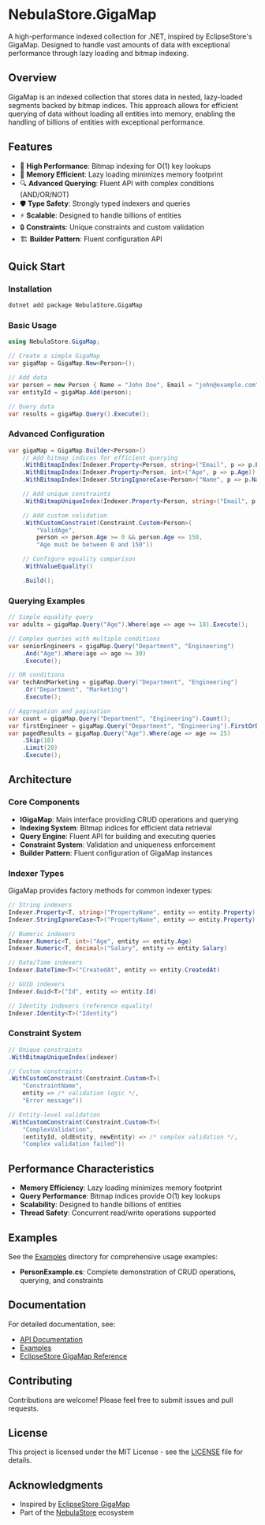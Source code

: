 # NebulaStore.GigaMap

A high-performance indexed collection for .NET, inspired by EclipseStore's GigaMap. Designed to handle vast amounts of data with exceptional performance through lazy loading and bitmap indexing.

## Overview

GigaMap is an indexed collection that stores data in nested, lazy-loaded segments backed by bitmap indices. This approach allows for efficient querying of data without loading all entities into memory, enabling the handling of billions of entities with exceptional performance.

## Features

- 🚀 **High Performance**: Bitmap indexing for O(1) key lookups
- 💾 **Memory Efficient**: Lazy loading minimizes memory footprint
- 🔍 **Advanced Querying**: Fluent API with complex conditions (AND/OR/NOT)
- 🛡️ **Type Safety**: Strongly typed indexers and queries
- ⚡ **Scalable**: Designed to handle billions of entities
- 🔒 **Constraints**: Unique constraints and custom validation
- 🏗️ **Builder Pattern**: Fluent configuration API

## Quick Start

### Installation

```bash
dotnet add package NebulaStore.GigaMap
```

### Basic Usage

```csharp
using NebulaStore.GigaMap;

// Create a simple GigaMap
var gigaMap = GigaMap.New<Person>();

// Add data
var person = new Person { Name = "John Doe", Email = "john@example.com", Age = 30 };
var entityId = gigaMap.Add(person);

// Query data
var results = gigaMap.Query().Execute();
```

### Advanced Configuration

```csharp
var gigaMap = GigaMap.Builder<Person>()
    // Add bitmap indices for efficient querying
    .WithBitmapIndex(Indexer.Property<Person, string>("Email", p => p.Email))
    .WithBitmapIndex(Indexer.Property<Person, int>("Age", p => p.Age))
    .WithBitmapIndex(Indexer.StringIgnoreCase<Person>("Name", p => p.Name))

    // Add unique constraints
    .WithBitmapUniqueIndex(Indexer.Property<Person, string>("Email", p => p.Email))

    // Add custom validation
    .WithCustomConstraint(Constraint.Custom<Person>(
        "ValidAge",
        person => person.Age >= 0 && person.Age <= 150,
        "Age must be between 0 and 150"))

    // Configure equality comparison
    .WithValueEquality()

    .Build();
```

### Querying Examples

```csharp
// Simple equality query
var adults = gigaMap.Query("Age").Where(age => age >= 18).Execute();

// Complex queries with multiple conditions
var seniorEngineers = gigaMap.Query("Department", "Engineering")
    .And("Age").Where(age => age >= 30)
    .Execute();

// OR conditions
var techAndMarketing = gigaMap.Query("Department", "Engineering")
    .Or("Department", "Marketing")
    .Execute();

// Aggregation and pagination
var count = gigaMap.Query("Department", "Engineering").Count();
var firstEngineer = gigaMap.Query("Department", "Engineering").FirstOrDefault();
var pagedResults = gigaMap.Query("Age").Where(age => age >= 25)
    .Skip(10)
    .Limit(20)
    .Execute();
```

## Architecture

### Core Components

- **IGigaMap<T>**: Main interface providing CRUD operations and querying
- **Indexing System**: Bitmap indices for efficient data retrieval
- **Query Engine**: Fluent API for building and executing queries
- **Constraint System**: Validation and uniqueness enforcement
- **Builder Pattern**: Fluent configuration of GigaMap instances

### Indexer Types

GigaMap provides factory methods for common indexer types:

```csharp
// String indexers
Indexer.Property<T, string>("PropertyName", entity => entity.Property)
Indexer.StringIgnoreCase<T>("PropertyName", entity => entity.Property)

// Numeric indexers
Indexer.Numeric<T, int>("Age", entity => entity.Age)
Indexer.Numeric<T, decimal>("Salary", entity => entity.Salary)

// Date/Time indexers
Indexer.DateTime<T>("CreatedAt", entity => entity.CreatedAt)

// GUID indexers
Indexer.Guid<T>("Id", entity => entity.Id)

// Identity indexers (reference equality)
Indexer.Identity<T>("Identity")
```

### Constraint System

```csharp
// Unique constraints
.WithBitmapUniqueIndex(indexer)

// Custom constraints
.WithCustomConstraint(Constraint.Custom<T>(
    "ConstraintName",
    entity => /* validation logic */,
    "Error message"))

// Entity-level validation
.WithCustomConstraint(Constraint.Custom<T>(
    "ComplexValidation",
    (entityId, oldEntity, newEntity) => /* complex validation */,
    "Complex validation failed"))
```

## Performance Characteristics

- **Memory Efficiency**: Lazy loading minimizes memory footprint
- **Query Performance**: Bitmap indices provide O(1) key lookups
- **Scalability**: Designed to handle billions of entities
- **Thread Safety**: Concurrent read/write operations supported

## Examples

See the [Examples](src/Examples/) directory for comprehensive usage examples:

- **PersonExample.cs**: Complete demonstration of CRUD operations, querying, and constraints

## Documentation

For detailed documentation, see:

- [API Documentation](src/README.md)
- [Examples](src/Examples/)
- [EclipseStore GigaMap Reference](https://docs.eclipse.org/store/)

## Contributing

Contributions are welcome! Please feel free to submit issues and pull requests.

## License

This project is licensed under the MIT License - see the [LICENSE](../LICENSE) file for details.

## Acknowledgments

- Inspired by [EclipseStore GigaMap](https://github.com/eclipse-store/store)
- Part of the [NebulaStore](https://github.com/hadv/NebulaStore) ecosystem